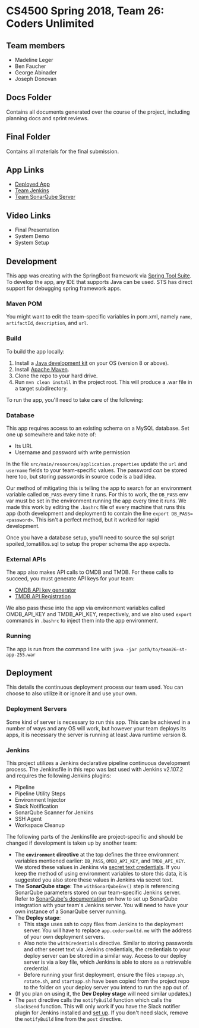 # CS4500 Spring 2018, Team 26: Coders Unlimited

## Team members

* Madeline Leger
* Ben Faucher
* George Abinader
* Joseph Donovan

## Docs Folder

Contains all documents generated over the course of the project, including planning docs and sprint reviews.

## Final Folder

Contains all materials for the final submission.

## App Links

* [Deployed App](http://app.codersunltd.me/)
* [Team Jenkins](http://jenkins.codersunltd.me/)
* [Team SonarQube Server](http://qube.codersunltd.me/)

## Video Links

* Final Presentation
* System Demo
* System Setup

## Development

This app was creating with the SpringBoot framework via [Spring Tool Suite](https://spring.io/tools/sts). To develop the app, any IDE that supports Java can be used. STS has direct support for debugging spring framework apps.

### Maven POM

You might want to edit the team-specific variables in pom.xml, namely `name`, `artifactId`, `description`, and `url`.

### Build

To build the app locally:

1. Install a [Java development kit](http://www.oracle.com/technetwork/java/javase/downloads/index.html) on your OS (version 8 or above).
1. Install [Apache Maven](https://maven.apache.org/install.html).
1. Clone the repo to your hard drive.
1. Run `mvn clean install` in the project root. This will produce a .war file in a target subdirectory.

To run the app, you'll need to take care of the following:

### Database

This app requires access to an existing schema on a MySQL database. Set one up somewhere and take note of:

* Its URL
* Username and password with write permission

In the file `src/main/resources/application.properties` update the `url` and `username` fields to your team-specific values. The password _can_ be stored here too, but storing passwords in source code is a bad idea.

Our method of mitigating this is telling the app to search for an environment variable called `DB_PASS` every time it runs. For this to work, the `DB_PASS` env var must be set in the environment running the app every time it runs. We made this work by editing the `.bashrc` file of every machine that runs this app (both development and deployment) to contain the line `export DB_PASS=<password>`. This isn't a perfect method, but it worked for rapid development.

Once you have a database setup, you'll need to source the sql script spoiled_tomatillos.sql to setup the proper schema the app expects.

### External APIs

The app also makes API calls to OMDB and TMDB. For these calls to succeed, you must generate API keys for your team:

* [OMDB API key generator](http://www.omdbapi.com/apikey.aspx)
* [TMDB API Registration](https://developers.themoviedb.org/3/getting-started/introduction)

We also pass these into the app via environment variables called OMDB_API_KEY and TMDB_API_KEY, respectively, and we also used `export` commands in `.bashrc` to inject them into the app environment.

### Running

The app is run from the command line with `java -jar path/to/team26-st-app-255.war`

## Deployment

This details the continuous deployment process our team used. You can choose to also utilize it or ignore it and use your own.

### Deployment Servers

Some kind of server is necessary to run this app. This can be achieved in a number of ways and any OS will work, but however your team deploys its apps, it is necessary the server is running at least Java runtime version 8.

### Jenkins

This project utilizes a Jenkins declarative pipeline continuous development process. The Jenkinsfile in this repo was last used with Jenkins v2.107.2 and requires the following Jenkins plugins:

* Pipeline
* Pipeline Utility Steps
* Environment Injector
* Slack Notification
* SonarQube Scanner for Jenkins
* SSH Agent
* Workspace Cleanup

The following parts of the Jenkinsfile are project-specific and should be changed if development is taken up by another team:

* The __`environment` directive__ at the top defines the three environment variables mentioned earlier: `DB_PASS`, `OMDB_API_KEY`, and `TMDB_API_KEY`. We stored these values in Jenkins via [secret text credentials](https://support.cloudbees.com/hc/en-us/articles/203802500-Injecting-Secrets-into-Jenkins-Build-Jobs). If you keep the method of using environment variables to store this data, it is suggested you also store these values in Jenkins via secret text.
* The __SonarQube stage__: The `withSonarQubeEnv()` step is referencing SonarQube parameters stored on our team-specific Jenkins server. Refer to [SonarQube's documentation](https://docs.sonarqube.org/display/SCAN/Analyzing+with+SonarQube+Scanner+for+Jenkins) on how to set up SonarQube integration with your team's Jenkins server. You will need to have your own instance of a SonarQube server running.
* The __Deploy stage__:
  * This stage uses ssh to copy files from Jenkins to the deployment server. You will have to replace `app.codersunltd.me` with the address of your own deployment servers.
  * Also note the `withCredentials` directive. Similar to storing passwords and other secret text via Jenkins credentials, the credentials to your deploy server can be stored in a similar way. Access to our deploy server is via a key file, which Jenkins is able to store as a retrievable credential.
  * Before running your first deployment, ensure the files `stopapp.sh`, `rotate.sh`, and `startapp.sh` have been copied from the project repo to the folder on your deploy server you intend to run the app out of.
* (If you plan on using it, the __Dev Deploy stage__ will need similar updates.)
* The `post` directive calls the `notifyBuild` function which calls the `slackSend` function. This will only work if you have the Slack notifier plugin for Jenkins installed and [set up](https://github.com/jenkinsci/slack-plugin). If you don't need slack, remove the `notifyBuild` line from the `post` directive.